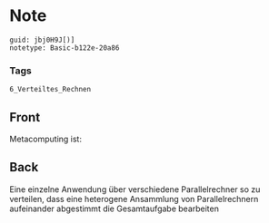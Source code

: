 # Note
```
guid: jbj0H9J[)]
notetype: Basic-b122e-20a86
```

### Tags
```
6_Verteiltes_Rechnen
```

## Front
Metacomputing ist:

## Back
Eine einzelne Anwendung über verschiedene Parallelrechner so zu verteilen, dass eine heterogene Ansammlung von Parallelrechnern aufeinander abgestimmt die Gesamtaufgabe bearbeiten
